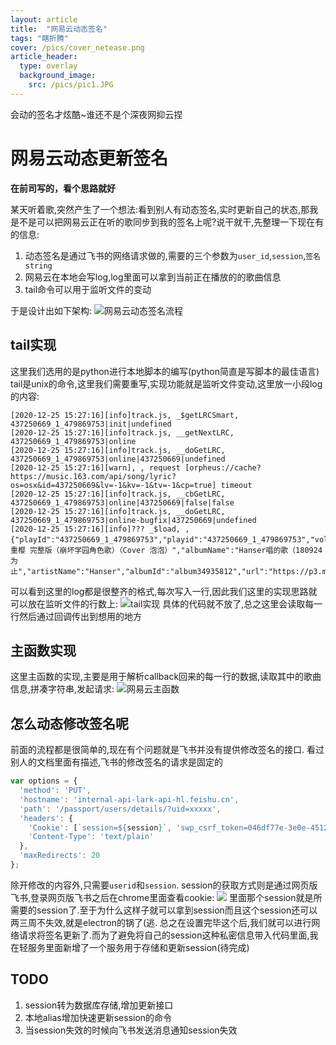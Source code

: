 ```yaml
---
layout: article
title:  "网易云动态签名"
tags: "瞎折腾"
cover: /pics/cover_netease.png
article_header:
  type: overlay
  background_image:
    src: /pics/pic1.JPG
---
```

会动的签名才炫酷~谁还不是个深夜网抑云捏
<!--more-->
# 网易云动态更新签名

**在前司写的，看个思路就好**

某天听着歌,突然产生了一个想法:看到别人有动态签名,实时更新自己的状态,那我是不是可以把网易云正在听的歌同步到我的签名上呢?说干就干,先整理一下现在有的信息:
1. 动态签名是通过飞书的网络请求做的,需要的三个参数为`user_id`,`session`,`签名string`
2. 网易云在本地会写log,log里面可以拿到当前正在播放的的歌曲信息
3. tail命令可以用于监听文件的变动

于是设计出如下架构:
![网易云动态签名流程](http://mwebpic.oss-cn-shenzhen.aliyuncs.com/2020/12/28/wang-yi-yun-dong-tai-qian-ming-liu-cheng.png?x-oss-process=image/auto-orient,1/quality,q_90)
## tail实现
这里我们选用的是python进行本地脚本的编写(python简直是写脚本的最佳语言)
tail是unix的命令,这里我们需要重写,实现功能就是监听文件变动,这里放一小段log的内容:
```
[2020-12-25 15:27:16][info]track.js, _$getLRCSmart, 437250669_1_479869753|init|undefined
[2020-12-25 15:27:16][info]track.js, __getNextLRC, 437250669_1_479869753|online
[2020-12-25 15:27:16][info]track.js, __doGetLRC, 437250669_1_479869753|online|437250669|undefined
[2020-12-25 15:27:16][warn], , request [orpheus://cache?https://music.163.com/api/song/lyric?os=osx&id=437250669&lv=-1&kv=-1&tv=-1&cp=true] timeout
[2020-12-25 15:27:16][info]track.js, __cbGetLRC, 437250669_1_479869753|online|437250669|false|false
[2020-12-25 15:27:16][info]track.js, __doGetLRC, 437250669_1_479869753|online-bugfix|437250669|undefined
[2020-12-25 15:27:16][info]??? _$load, , {"playId":"437250669_1_479869753","playid":"437250669_1_479869753","volumeDelta":0,"songName":"八重樱 完整版（崩坏学园角色歌）（Cover 泡泡）","albumName":"Hanser唱的歌（180924为止","artistName":"Hanser","albumId":"album34935812","url":"https://p3.music.126.net/9GAbSb_hlXPu66HWInJOww==/109951162846052486.jpg","starttime":0,"duration":212.639,"bitrate":320,"playbrt":320,"type":4,"md5":"672d7c400779d90980698b913e2971f0","format":"mp3","songId":"437250669","fileSize":8514917,"musicurl":"http://m7.music.126.net/20201225155216/26677471094504af00d5f4cae352326f/ymusic/6268/b704/87ed/672d7c400779d90980698b913e2971f0.mp3","songType":"normal"}
```
可以看到这里的log都是很整齐的格式,每次写入一行,因此我们这里的实现思路就可以放在监听文件的行数上:
![tail实现](http://mwebpic.oss-cn-shenzhen.aliyuncs.com/2020/12/28/tail-shi-xian.png?x-oss-process=image/auto-orient,1/quality,q_90)
具体的代码就不放了,总之这里会读取每一行然后通过回调传出到想用的地方
## 主函数实现
这里主函数的实现,主要是用于解析callback回来的每一行的数据,读取其中的歌曲信息,拼凑字符串,发起请求:
![网易云主函数](http://mwebpic.oss-cn-shenzhen.aliyuncs.com/2020/12/28/wang-yi-yun-zhu-han-shu.png?x-oss-process=image/auto-orient,1/quality,q_90)

## 怎么动态修改签名呢
前面的流程都是很简单的,现在有个问题就是飞书并没有提供修改签名的接口.
看过别人的文档里面有描述,飞书的修改签名的请求是固定的
``` javascript
var options = {
  'method': 'PUT',
  'hostname': 'internal-api-lark-api-hl.feishu.cn',
  'path': '/passport/users/details/?uid=xxxxx',
  'headers': {
    'Cookie': [`session=${session}`, 'swp_csrf_token=046df77e-3e0e-4512-b114-db76a3cf4db6; t_beda37=ef197481efc4622eb44125ffed8bab7645f5b8ae38d615f6c85bf39385bfd152'],
    'Content-Type': 'text/plain'
  },
  'maxRedirects': 20
};
```
除开修改的内容外,只需要`userid`和`session`.
session的获取方式则是通过网页版飞书,登录网页版飞书之后在chrome里面查看cookie:
![](http://mwebpic.oss-cn-shenzhen.aliyuncs.com/2020/12/28/16091381758313.jpg?x-oss-process=image/auto-orient,1/quality,q_90)
里面那个session就是所需要的session了.至于为什么这样子就可以拿到session而且这个session还可以两三周不失效,就是electron的锅了(逃.
总之在设置完毕这个后,我们就可以进行网络请求将签名更新了.而为了避免将自己的session这种私密信息带入代码里面,我在轻服务里面新增了一个服务用于存储和更新session(待完成)
## TODO
1. session转为数据库存储,增加更新接口
2. 本地alias增加快速更新session的命令
3. 当session失效的时候向飞书发送消息通知session失效